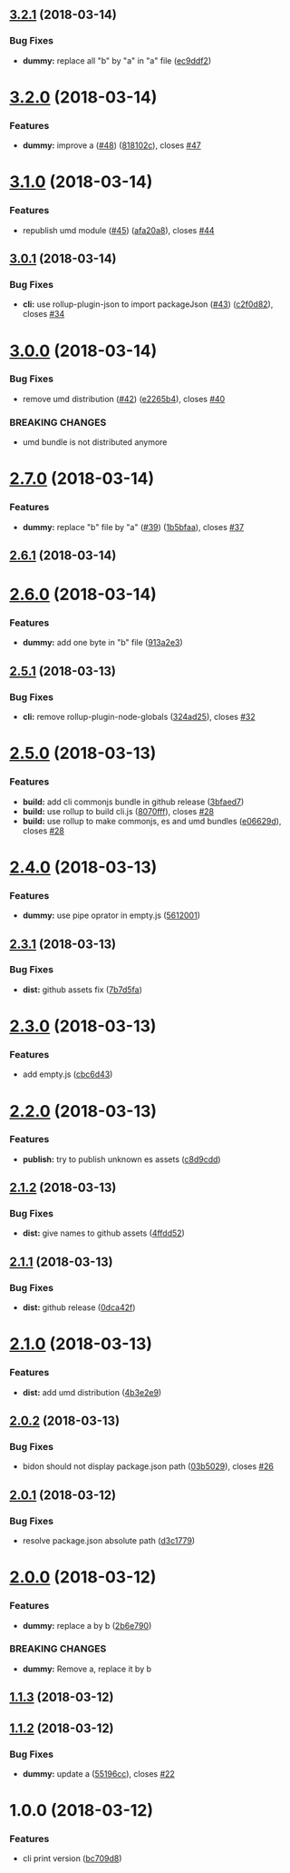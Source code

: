 <a name="3.2.1"></a>
## [3.2.1](https://github.com/guillaumearm/bidon/compare/v3.2.0...v3.2.1) (2018-03-14)


### Bug Fixes

* **dummy:** replace all "b" by "a" in "a" file ([ec9ddf2](https://github.com/guillaumearm/bidon/commit/ec9ddf2))

<a name="3.2.0"></a>
# [3.2.0](https://github.com/guillaumearm/bidon/compare/v3.1.0...v3.2.0) (2018-03-14)


### Features

* **dummy:** improve a ([#48](https://github.com/guillaumearm/bidon/issues/48)) ([818102c](https://github.com/guillaumearm/bidon/commit/818102c)), closes [#47](https://github.com/guillaumearm/bidon/issues/47)

<a name="3.1.0"></a>
# [3.1.0](https://github.com/guillaumearm/bidon/compare/v3.0.1...v3.1.0) (2018-03-14)


### Features

* republish umd module ([#45](https://github.com/guillaumearm/bidon/issues/45)) ([afa20a8](https://github.com/guillaumearm/bidon/commit/afa20a8)), closes [#44](https://github.com/guillaumearm/bidon/issues/44)

<a name="3.0.1"></a>
## [3.0.1](https://github.com/guillaumearm/bidon/compare/v3.0.0...v3.0.1) (2018-03-14)


### Bug Fixes

* **cli:** use rollup-plugin-json to import packageJson ([#43](https://github.com/guillaumearm/bidon/issues/43)) ([c2f0d82](https://github.com/guillaumearm/bidon/commit/c2f0d82)), closes [#34](https://github.com/guillaumearm/bidon/issues/34)

<a name="3.0.0"></a>
# [3.0.0](https://github.com/guillaumearm/bidon/compare/v2.7.0...v3.0.0) (2018-03-14)


### Bug Fixes

* remove umd distribution ([#42](https://github.com/guillaumearm/bidon/issues/42)) ([e2265b4](https://github.com/guillaumearm/bidon/commit/e2265b4)), closes [#40](https://github.com/guillaumearm/bidon/issues/40)


### BREAKING CHANGES

* umd bundle is not distributed anymore

<a name="2.7.0"></a>
# [2.7.0](https://github.com/guillaumearm/bidon/compare/v2.6.1...v2.7.0) (2018-03-14)


### Features

* **dummy:** replace "b" file by "a" ([#39](https://github.com/guillaumearm/bidon/issues/39)) ([1b5bfaa](https://github.com/guillaumearm/bidon/commit/1b5bfaa)), closes [#37](https://github.com/guillaumearm/bidon/issues/37)

<a name="2.6.1"></a>
## [2.6.1](https://github.com/guillaumearm/bidon/compare/v2.6.0...v2.6.1) (2018-03-14)

<a name="2.6.0"></a>
# [2.6.0](https://github.com/guillaumearm/bidon/compare/v2.5.1...v2.6.0) (2018-03-14)


### Features

* **dummy:** add one byte in "b" file ([913a2e3](https://github.com/guillaumearm/bidon/commit/913a2e3))

<a name="2.5.1"></a>
## [2.5.1](https://github.com/guillaumearm/bidon/compare/v2.5.0...v2.5.1) (2018-03-13)


### Bug Fixes

* **cli:** remove rollup-plugin-node-globals ([324ad25](https://github.com/guillaumearm/bidon/commit/324ad25)), closes [#32](https://github.com/guillaumearm/bidon/issues/32)

<a name="2.5.0"></a>
# [2.5.0](https://github.com/guillaumearm/bidon/compare/v2.4.0...v2.5.0) (2018-03-13)


### Features

* **build:** add cli commonjs bundle in github release ([3bfaed7](https://github.com/guillaumearm/bidon/commit/3bfaed7))
* **build:** use rollup to build cli.js ([8070fff](https://github.com/guillaumearm/bidon/commit/8070fff)), closes [#28](https://github.com/guillaumearm/bidon/issues/28)
* **build:** use rollup to make commonjs, es and umd bundles ([e06629d](https://github.com/guillaumearm/bidon/commit/e06629d)), closes [#28](https://github.com/guillaumearm/bidon/issues/28)

<a name="2.4.0"></a>
# [2.4.0](https://github.com/guillaumearm/bidon/compare/v2.3.1...v2.4.0) (2018-03-13)


### Features

* **dummy:** use pipe oprator in empty.js ([5612001](https://github.com/guillaumearm/bidon/commit/5612001))

<a name="2.3.1"></a>
## [2.3.1](https://github.com/guillaumearm/bidon/compare/v2.3.0...v2.3.1) (2018-03-13)


### Bug Fixes

* **dist:** github assets fix ([7b7d5fa](https://github.com/guillaumearm/bidon/commit/7b7d5fa))

<a name="2.3.0"></a>
# [2.3.0](https://github.com/guillaumearm/bidon/compare/v2.2.0...v2.3.0) (2018-03-13)


### Features

* add empty.js ([cbc6d43](https://github.com/guillaumearm/bidon/commit/cbc6d43))

<a name="2.2.0"></a>
# [2.2.0](https://github.com/guillaumearm/bidon/compare/v2.1.2...v2.2.0) (2018-03-13)


### Features

* **publish:** try to publish unknown es assets ([c8d9cdd](https://github.com/guillaumearm/bidon/commit/c8d9cdd))

<a name="2.1.2"></a>
## [2.1.2](https://github.com/guillaumearm/bidon/compare/v2.1.1...v2.1.2) (2018-03-13)


### Bug Fixes

* **dist:** give names to github assets ([4ffdd52](https://github.com/guillaumearm/bidon/commit/4ffdd52))

<a name="2.1.1"></a>
## [2.1.1](https://github.com/guillaumearm/bidon/compare/v2.1.0...v2.1.1) (2018-03-13)


### Bug Fixes

* **dist:** github release ([0dca42f](https://github.com/guillaumearm/bidon/commit/0dca42f))

<a name="2.1.0"></a>
# [2.1.0](https://github.com/guillaumearm/bidon/compare/v2.0.2...v2.1.0) (2018-03-13)


### Features

* **dist:** add umd distribution ([4b3e2e9](https://github.com/guillaumearm/bidon/commit/4b3e2e9))

<a name="2.0.2"></a>
## [2.0.2](https://github.com/guillaumearm/bidon/compare/v2.0.1...v2.0.2) (2018-03-13)


### Bug Fixes

* bidon should not display package.json path ([03b5029](https://github.com/guillaumearm/bidon/commit/03b5029)), closes [#26](https://github.com/guillaumearm/bidon/issues/26)

<a name="2.0.1"></a>
## [2.0.1](https://github.com/guillaumearm/bidon/compare/v2.0.0...v2.0.1) (2018-03-12)


### Bug Fixes

* resolve package.json absolute path ([d3c1779](https://github.com/guillaumearm/bidon/commit/d3c1779))

<a name="2.0.0"></a>
# [2.0.0](https://github.com/guillaumearm/bidon/compare/v1.1.3...v2.0.0) (2018-03-12)


### Features

* **dummy:** replace a by b ([2b6e790](https://github.com/guillaumearm/bidon/commit/2b6e790))


### BREAKING CHANGES

* **dummy:** Remove a, replace it by b

<a name="1.1.3"></a>
## [1.1.3](https://github.com/guillaumearm/bidon/compare/v1.1.2...v1.1.3) (2018-03-12)

<a name="1.1.2"></a>
## [1.1.2](https://github.com/guillaumearm/bidon/compare/v1.1.1...v1.1.2) (2018-03-12)


### Bug Fixes

* **dummy:** update a ([55196cc](https://github.com/guillaumearm/bidon/commit/55196cc)), closes [#22](https://github.com/guillaumearm/bidon/issues/22)

<a name="1.0.0"></a>
# 1.0.0 (2018-03-12)


### Features

* cli print version ([bc709d8](https://github.com/guillaumearm/bidon/commit/bc709d8))
